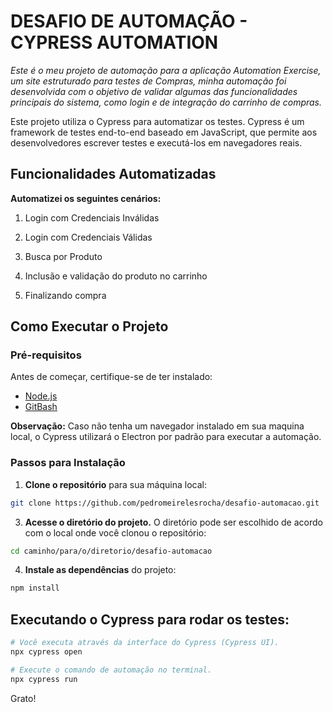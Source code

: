 # DESAFIO DE AUTOMAÇÃO - CYPRESS AUTOMATION
_Este é o meu projeto de automação para a aplicação Automation Exercise, um site estruturado para testes de Compras, minha automação foi desenvolvida com o objetivo de validar algumas das funcionalidades principais do sistema, como login e de integração do carrinho de compras._

Este projeto utiliza o Cypress para automatizar os testes. Cypress é um framework de testes end-to-end baseado em JavaScript, que permite aos desenvolvedores escrever testes e executá-los em navegadores reais.

## Funcionalidades Automatizadas
**Automatizei os seguintes cenários:**

1. Login com Credenciais Inválidas

2. Login com Credenciais Válidas

3. Busca por Produto

4. Inclusão e validação do produto no carrinho

5. Finalizando compra


## Como Executar o Projeto
### Pré-requisitos
Antes de começar, certifique-se de ter instalado:
+ [Node.js](https://nodejs.org/pt)
+ [GitBash](https://git-scm.com/downloads)
  
**Observação:** Caso não tenha um navegador instalado em sua maquina local, o Cypress utilizará o Electron por padrão para executar a automação.


### Passos para Instalação

1. **Clone o repositório** para sua máquina local:
```bash
git clone https://github.com/pedromeirelesrocha/desafio-automacao.git
```

3. **Acesse o diretório do projeto.** O diretório pode ser escolhido de acordo com o local onde você clonou o repositório:
```bash
cd caminho/para/o/diretorio/desafio-automacao
```

4. **Instale as dependências** do projeto:
```bash
npm install
```

## Executando o Cypress para rodar os testes:
   
```bash
# Você executa através da interface do Cypress (Cypress UI).
npx cypress open

# Execute o comando de automação no terminal.
npx cypress run
```

Grato!
